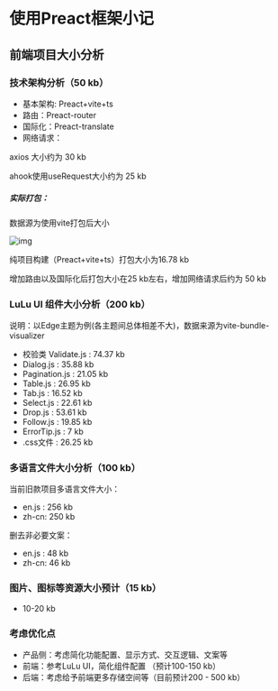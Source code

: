 # 使用Preact框架小记

## 前端项目大小分析

### 技术架构分析（50 kb）

- 基本架构: Preact+vite+ts
- 路由：Preact-router
- 国际化：Preact-translate
- 网络请求：

axios 大小约为 30 kb

ahook使用useRequest大小约为 25 kb

##### 实际打包：

数据源为使用vite打包后大小

![img](https://cdn.nlark.com/yuque/0/2023/png/28590925/1683681818451-cb627fb4-c1df-4e2d-95bc-e1ef66968eb7.png)

纯项目构建（Preact+vite+ts）打包大小为16.78 kb

增加路由以及国际化后打包大小在25 kb左右，增加网络请求后约为 50 kb

### LuLu UI 组件大小分析（200 kb）

说明：以Edge主题为例(各主题间总体相差不大)，数据来源为vite-bundle-visualizer

- 校验类 Validate.js : 74.37 kb
- Dialog.js : 35.88 kb
- Pagination.js :  21.05 kb
- Table.js : 26.95 kb
- Tab.js : 16.52 kb
- Select.js : 22.61 kb
- Drop.js : 53.61 kb
- Follow.js : 19.85 kb
- ErrorTip.js : 7 kb
- .css文件 : 26.25 kb

### 多语言文件大小分析（100 kb）

当前旧款项目多语言文件大小：

- en.js : 256 kb
- zh-cn: 250 kb

删去非必要文案：

- en.js : 48 kb
- zh-cn: 46 kb

### 图片、图标等资源大小预计（15 kb）

- 10-20 kb

### 考虑优化点

- 产品侧：考虑简化功能配置、显示方式、交互逻辑、文案等
- 前端：参考LuLu UI，简化组件配置 （预计100-150 kb）
- 后端：考虑给予前端更多存储空间等（目前预计200 - 500 kb）
